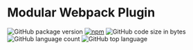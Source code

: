 # Modular Webpack Plugin

![GitHub package version](https://img.shields.io/github/package-json/v/han-feng/modular-webpack-plugin.svg)
[![npm](https://img.shields.io/npm/v/modular-webpack-plugin.svg)](https://npm.im/modular-webpack-plugin)
![GitHub code size in bytes](https://img.shields.io/github/languages/code-size/han-feng/modular-webpack-plugin.svg)
![GitHub language count](https://img.shields.io/github/languages/count/han-feng/modular-webpack-plugin.svg)
![GitHub top language](https://img.shields.io/github/languages/top/han-feng/modular-webpack-plugin.svg)
